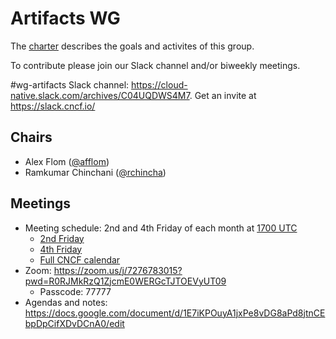 # Artifacts WG

The [charter](./charter/charter.md) describes the goals and activites of this group.

To contribute please join our Slack channel and/or biweekly meetings.

#wg-artifacts Slack channel: <https://cloud-native.slack.com/archives/C04UQDWS4M7>. Get an invite at <https://slack.cncf.io/>

## Chairs

- Alex Flom ([@afflom](https://github.com/afflom))
- Ramkumar Chinchani ([@rchincha](https://github.com/rchincha))

## Meetings

* Meeting schedule: 2nd and 4th Friday of each month at [1700 UTC](https://www.timeanddate.com/worldclock/converter.html?iso=20221213T170000&p1=1440)
    * [2nd Friday](https://calendar.google.com/calendar/u/0/r/week/2023/7/14?eid=MGRnMGdvMDAzaGRqbHQzcWZhYWhhYjI5Z2tfMjAyMzA3MTRUMTcwMDAwWiBsaW51eGZvdW5kYXRpb24ub3JnX281YXZqbHZ0MmNhZTlicTdhOTVlbWM0NzQwQGc)
    * [4th Friday](https://calendar.google.com/calendar/u/0/r/week/2023/7/28?eid=Mzc1MzAxMDkyMmdraWs4cjJkMzVyMGdhaWFfMjAyMzA3MjhUMTcwMDAwWiBsaW51eGZvdW5kYXRpb24ub3JnX281YXZqbHZ0MmNhZTlicTdhOTVlbWM0NzQwQGc)
    * [Full CNCF calendar](https://calendar.cncf.io/)
* Zoom: https://zoom.us/j/7276783015?pwd=R0RJMkRzQ1ZjcmE0WERGcTJTOEVyUT09 
    * Passcode: 77777
* Agendas and notes: <https://docs.google.com/document/d/1E7iKPOuyA1jxPe8vDG8aPd8jtnCEbpDpCifXDvDCnA0/edit>
